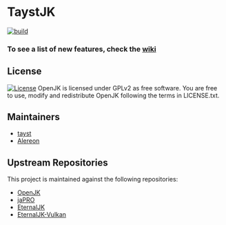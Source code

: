 # TaystJK
[![build](https://github.com/taysta/TaystJK/actions/workflows/build.yml/badge.svg)](https://github.com/taysta/TaystJK/actions/workflows/build.yml)
### To see a list of new features, check the [wiki](https://taysta.github.io/TaystJK/)

## License
[![License](https://img.shields.io/github/license/eternalcodes/EternalJK.svg)](https://github.com/taysta/TaystJK/blob/master/LICENSE.txt)
OpenJK is licensed under GPLv2 as free software. You are free to use, modify and redistribute OpenJK following the terms in LICENSE.txt.

## Maintainers
* [tayst](https://github.com/taysta)
* [Alereon](https://github.com/taysta)

## Upstream Repositories
This project is maintained against the following repositories:
* [OpenJK](https://github.com/eternalcodes/EternalJK)
* [jaPRO](https://github.com/videoP/jaPRO)
* [EternalJK](https://github.com/eternalcodes/EternalJK)
* [EternalJK-Vulkan](https://github.com/JKSunny/EternalJK)
